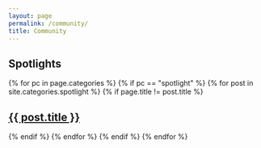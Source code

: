 ```yaml
---
layout: page
permalink: /community/
title: Community
---
```


## Spotlights

 {% for pc in page.categories %}
 {% if pc == "spotlight" %}
 	{% for post in site.categories.spotlight %}
	    {% if page.title != post.title %}   
    	 <h2><a href="{{ site.url }}{{ post.url }}" title="{{ post.title }}">{{ post.title }}</a></h2>
         {% endif %}
    {% endfor %}
  {% endif %}
  {% endfor %}
